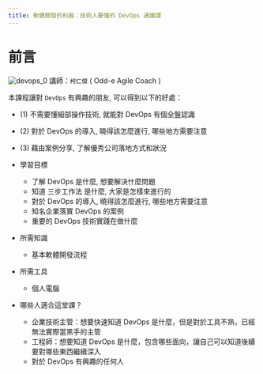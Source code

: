 ```yaml
---
title: 軟體開發的利器：技術人要懂的 DevOps 通識課
---
```


# 前言
  ![devops_0](/pages/Hahow/devops/devops_0.png)
  講師：`柯仁傑` ( Odd-e Agile Coach )

  本課程讓對 `DevOps` 有興趣的朋友, 可以得到以下的好處：
  - (1) 不需要懂細部操作技術, 就能對 DevOps 有個全盤認識
  - (2) 對於 DevOps 的導入, 曉得該怎麼進行, 哪些地方需要注意
  - (3) 藉由案例分享, 了解優秀公司落地方式和狀況

  - 學習目標
    - 了解 DevOps 是什麼, 想要解決什麼問題
    - 知道 三步工作法 是什麼, 大家是怎樣來進行的
    - 對於 DevOps 的導入, 曉得該怎麼進行, 哪些地方需要注意
    - 知名企業落實 DevOps 的案例
    - 重要的 DevOps 技術實踐在做什麼

  - 所需知識
    - 基本軟體開發流程

  - 所需工具
    - 個人電腦

  - 哪些人適合這堂課？
    - 企業技術主管：想要快速知道 DevOps 是什麼，但是對於工具不熟，已經無法實際當黑手的主管
    - 工程師：想要知道 DevOps 是什麼，包含哪些面向，讓自己可以知道後續要對哪些東西繼續深入
    - 對於 DevOps 有興趣的任何人